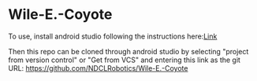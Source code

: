 # Wile-E.-Coyote

To use, install android studio following the instructions here:[Link](https://ftc-docs.firstinspires.org/en/latest/programming_resources/tutorial_specific/android_studio/installing_android_studio/Installing-Android-Studio.html)

Then this repo can be cloned through android studio by selecting "project from version control" or "Get from VCS" and entering this link as the git URL: https://github.com/NDCLRobotics/Wile-E.-Coyote

